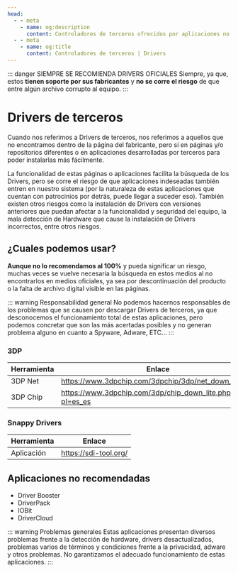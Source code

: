 ```yaml
---
head:
  - - meta
    - name: og:description
      content: Controladores de terceros ofrecidos por aplicaciones no oficiales.
  - - meta
    - name: og:title
      content: Controladores de terceros | Drivers
---
```


::: danger SIEMPRE SE RECOMIENDA DRIVERS OFICIALES
Siempre, ya que, estos **tienen soporte por sus fabricantes** y **no se corre el riesgo** de que entre algún archivo corrupto al equipo.
:::

# Drivers de terceros

Cuando nos referimos a Drivers de terceros, nos referimos a aquellos que no encontramos dentro de la página del fabricante, pero sí en páginas y/o repositorios diferentes o en aplicaciones desarrolladas por terceros para poder instalarlas más fácilmente.

La funcionalidad de estas páginas o aplicaciones facilita la búsqueda de los Drivers, pero se corre el riesgo de que aplicaciones indeseadas también entren en nuestro sistema (por la naturaleza de estas aplicaciones que cuentan con patrocinios por detrás, puede llegar a suceder eso). También existen otros riesgos como la instalación de Drivers con versiones anteriores que puedan afectar a la funcionalidad y seguridad del equipo, la mala detección de Hardware que cause la instalación de Drivers incorrectos, entre otros riesgos.

## ¿Cuales podemos usar?

**Aunque no lo recomendamos al 100%** y pueda significar un riesgo, muchas veces se vuelve necesaria la búsqueda en estos medios al no encontrarlos en medios oficiales, ya sea por descontinuación del producto o la falta de archivo digital visible en las páginas.

::: warning Responsabilidad general
No podemos hacernos responsables de los problemas que se causen por descargar Drivers de terceros, ya que desconocemos el funcionamiento total de estas aplicaciones, pero podemos concretar que son las más acertadas posibles y no generan problema alguno en cuanto a Spyware, Adware, ETC...
:::

### 3DP

| Herramienta | Enlace |
| --- | --- |
| 3DP Net | https://www.3dpchip.com/3dpchip/3dp/net_down_es.php | 
| 3DP Chip | https://www.3dpchip.com/3dp/chip_down_lite.php?pl=es_es |

### Snappy Drivers

| Herramienta | Enlace |
| --- | --- |
| Aplicación | https://sdi-tool.org/ |

## Aplicaciones no recomendadas

- Driver Booster
- DriverPack
- IOBit
- DriverCloud

::: warning Problemas generales
Estas aplicaciones presentan diversos problemas frente a la detección de hardware, drivers desactualizados, problemas varios de términos y condiciones frente a la privacidad, adware y otros problemas. No garantizamos el adecuado funcionamiento de estas aplicaciones.
:::